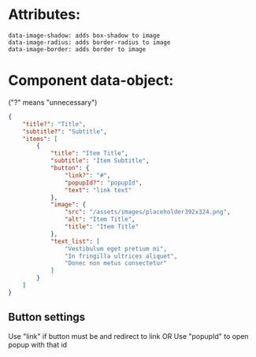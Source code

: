 # Attributes:

    data-image-shadow: adds box-shadow to image
    data-image-radius: adds border-radius to image
    data-image-border: adds border to image


# Component data-object: 
("?" means "unnecessary")
```json
{
    "title?": "Title",
    "subtitle?": "Subtitle",
    "items": [
        {
            "title": "Item Title",
            "subtitle": "Item Subtitle",
            "button": {
                "link?": "#",
                "popupId?": "popupId",
                "text": "link text"
            },
            "image": {
                "src": "/assets/images/placeholder392x324.png",
                "alt": "Item Title",
                "title": "Item Title"
            },
            "text_list": [
                "Vestibulum eget pretium mi",
                "In fringilla ultrices aliquet",
                "Donec non metus consectetur"
            ]
        }
    ]
}
```
## Button settings
Use "link" if button must be <a> and redirect to link
OR
Use "popupId" to open popup with that id